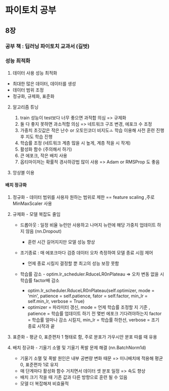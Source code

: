 # 파이토치 공부
## 8장
### 공부 책 : 딥러닝 파이토치 교과서 (길벗)

### 성능 최적화
1. 데이터 사용 성능 최적화
- 최대한 많은 데이터, 데이터를 생성
- 데이터 범위 조정
- 정규화, 규제화, 표준화

2. 알고리즘 튜닝
    1. train 성능이 test보다 너무 좋으면 과적합 의심 => 규제화 
    2. 둘 다 좋지 못하면 과소적합 의심 => 네트워크 구조 변경, 에포크 수 조정
    3. 가중치 초깃값은 작은 난수 or 오토인코더 비지도ㅗ 학습 이용해 사전 훈련 진행 후 지도 학습 진행
    4. 학습률 조정 (네트워크 계층 많을 시 높게, 계층 적을 시 작게)
    5. 활성화 함수 (주의해서 하기)
    6. 큰 에포크, 작은 배치 사용
    7. 옵티마이저는 확률적 경사하강법 많이 사용 => Adam or RMSProp 도 좋음

3. 앙상블 이용


#### 배치 정규화
1. 정규화 - 데이터 범위를 사용자 원하는 범위로 제한 == feature scaling ,주로 MinMaxScaler 사용
2. 규제화 - 모델 복잡도 줄임
    - 드롭아웃 : 일정 비율 뉴런만 사용하고 나머지 뉴런에 해당 가중치 업데이트 하지 않음       (nn.Dropout)
        - 훈련 시간 길어지지만 모델 성능 향상

    - 조기종료 : 매 에포크마다 검증 데이터 오차 측정하여 모델 종료 시점 제어
        - 언제 종료 시킬지 결정할 뿐 최고의 성능 보장 못함
    
    - 학습률 감소 - optim.lr_scheduler.RduceLR0nPlateau => 오차 변동 없을 시 학습률 factor배 감소
        - optim.lr_scheduler.RduceLR0nPlateau(self.optimizer, mode = 'min', patience = self.patience, fator = self.factor, min_lr = self.min_lr, verbose = True)
        - optimizer = 파라미터 갱신, mode = 언제 학습률 조정할 지 기준 , patience = 학습률 업데이트 하기 전 몇번 에포크 기다려야하는지
        factor = 학습률 얼마나 감소 시킬지, min_lr = 학습률 하한선, verbose = 조기 종료 시작과 끝

3. 표준화 - 평균 0, 표준편차 1 형태로 함, 주로 분포가 가우시안 분포 따를 때 유용

4. 배치 정규화 - 기울기 소멸 및 기울기 폭발 문제 해결     (nn.BatchNorm1d)
    - 기울기 소멸 및 폭발 원인은 내부 공변량 변화 때문 => 미니배치에 적용해 평균 0, 표준편차 1로 유지
    - 매 단계마다 활성화 함수 거치면서 데이터 셋 분포 일정 => 속도 향상
    - 배치 크기 작을 때 기존 값과 다른 방향으로 훈련 될 수 있음
    - 모델 더 복잡해져 비효율적
